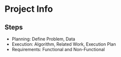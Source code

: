# Project Info
## Steps
- Planning: Define Problem, Data
- Execution: Algorithm, Related Work, Execution Plan
- Requirements: Functional and Non-Functional
